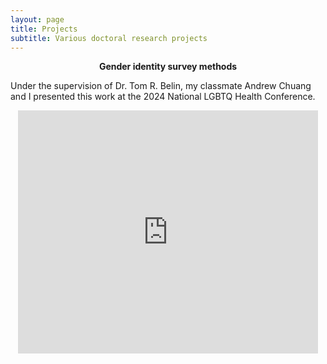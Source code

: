 ```yaml
---
layout: page
title: Projects
subtitle: Various doctoral research projects
---
```


<p align="center"><b>Gender identity survey methods</b></p>

Under the supervision of Dr. Tom R. Belin, my classmate Andrew Chuang and I presented this work at the 2024 National LGBTQ Health Conference.

<p align="center"><iframe src="https://docs.google.com/presentation/d/e/2PACX-1vTypzu87wDaP5aCah_fpTAkS87fk0UKm5m27gntD-93q93enA5_0zHgpXdMB4Uo9Q/embed?start=false&loop=false&delayms=3000" frameborder="0" width="480" height="389" allowfullscreen="true" mozallowfullscreen="true" webkitallowfullscreen="true"></iframe></p>
